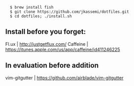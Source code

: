 ```
  $ brew install fish
  $ git clone https://github.com/jkassemi/dotfiles.git
  $ cd dotfiles; ./install.sh
```


## Install before you forget:

Fl.ux | http://justgetflux.com/
Caffeine | https://itunes.apple.com/us/app/caffeine/id411246225

## In evaluation before addition

vim-gitgutter | https://github.com/airblade/vim-gitgutter
